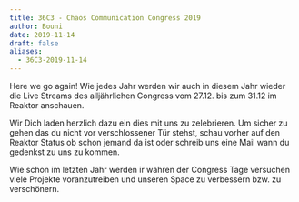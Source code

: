 ```yaml
---
title: 36C3 - Chaos Communication Congress 2019
author: Bouni
date: 2019-11-14
draft: false
aliases:
  - 36C3-2019-11-14
---
```


Here we go again! Wie jedes Jahr werden wir auch in diesem Jahr wieder die Live Streams des alljährlichen Congress vom 27.12. bis zum 31.12 im Reaktor anschauen.

Wir Dich laden herzlich dazu ein dies mit uns zu zelebrieren. Um sicher zu gehen das du nicht vor verschlossener Tür stehst, schau vorher auf den Reaktor Status ob schon jemand da ist oder schreib uns eine Mail wann du gedenkst zu uns zu kommen.

Wie schon im letzten Jahr werden ir währen der Congress Tage versuchen viele Projekte voranzutreiben und unseren Space zu verbessern bzw. zu verschönern.

